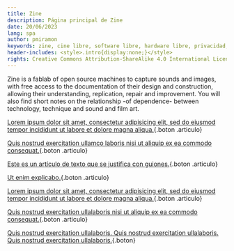```yaml
---
title: Zine
description: Página principal de Zine
date: 20/06/2023
lang: spa
author: pmiramon
keywords: zine, cine libre, software libre, hardware libre, privacidad, tecnología libre, autonomia digital, magic lantern, EM272
header-includes: <style>.intro{display:none;}</style>
rights: Creative Commons Attribution-ShareAlike 4.0 International License
---
```


Zine is a fablab of open source machines to capture sounds and images, with free access to the documentation of their design and construction, allowing their understanding, replication, repair and improvement. You will also find short notes on the relationship -of dependence- between technology, technique and sound and film art.

<div class="botonera">

[Lorem ipsum dolor sit amet, consectetur adipisicing elit, sed do eiusmod tempor incididunt ut labore et dolore magna aliqua.](#intro){.boton .articulo}

[Quis nostrud exercitation ullamco laboris nisi ut aliquip ex ea commodo consequat.](#intro){.boton .articulo}

[Este es un artículo de texto que se justifica con guiones.](prueba-texto.html){.boton .articulo}

[Ut enim explicabo.](#intro){.boton .articulo}

[Lorem ipsum dolor sit amet, consectetur adipisicing elit, sed do eiusmod tempor incididunt ut labore et dolore magna aliqua.](#intro){.boton .articulo}

[Quis nostrud exercitation ullalaboris nisi ut aliquip ex ea commodo consequat.](#intro){.boton .articulo}

[Quis nostrud exercitation ullalaboris. Quis nostrud exercitation ullalaboris. Quis nostrud exercitation ullalaboris.](#intro){.boton}

</div>
